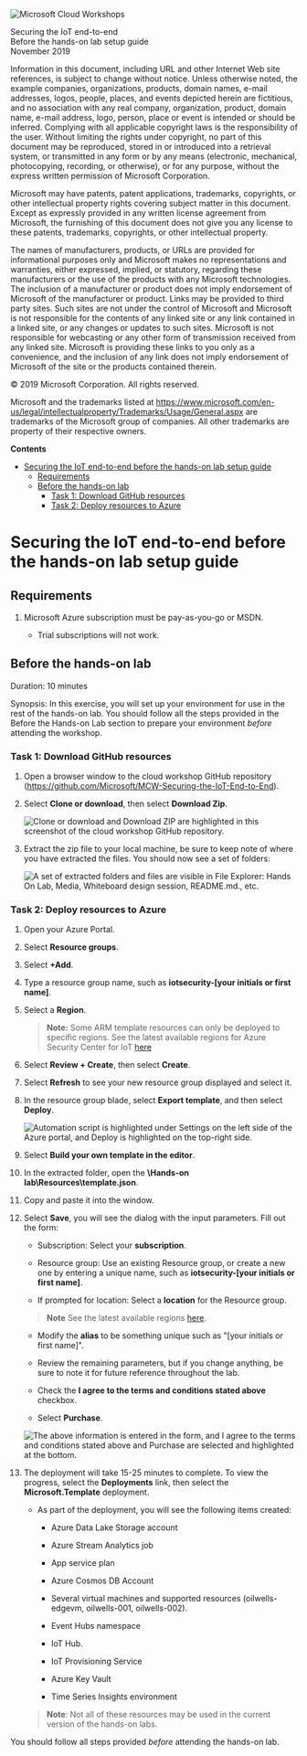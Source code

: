 ![Microsoft Cloud Workshops](https://github.com/Microsoft/MCW-Template-Cloud-Workshop/raw/master/Media/ms-cloud-workshop.png "Microsoft Cloud Workshops")

<div class="MCWHeader1">
Securing the IoT end-to-end
</div>

<div class="MCWHeader2">
Before the hands-on lab setup guide
</div>

<div class="MCWHeader3">
November 2019
</div>

Information in this document, including URL and other Internet Web site references, is subject to change without notice. Unless otherwise noted, the example companies, organizations, products, domain names, e-mail addresses, logos, people, places, and events depicted herein are fictitious, and no association with any real company, organization, product, domain name, e-mail address, logo, person, place or event is intended or should be inferred. Complying with all applicable copyright laws is the responsibility of the user. Without limiting the rights under copyright, no part of this document may be reproduced, stored in or introduced into a retrieval system, or transmitted in any form or by any means (electronic, mechanical, photocopying, recording, or otherwise), or for any purpose, without the express written permission of Microsoft Corporation.

Microsoft may have patents, patent applications, trademarks, copyrights, or other intellectual property rights covering subject matter in this document. Except as expressly provided in any written license agreement from Microsoft, the furnishing of this document does not give you any license to these patents, trademarks, copyrights, or other intellectual property.

The names of manufacturers, products, or URLs are provided for informational purposes only and Microsoft makes no representations and warranties, either expressed, implied, or statutory, regarding these manufacturers or the use of the products with any Microsoft technologies. The inclusion of a manufacturer or product does not imply endorsement of Microsoft of the manufacturer or product. Links may be provided to third party sites. Such sites are not under the control of Microsoft and Microsoft is not responsible for the contents of any linked site or any link contained in a linked site, or any changes or updates to such sites. Microsoft is not responsible for webcasting or any other form of transmission received from any linked site. Microsoft is providing these links to you only as a convenience, and the inclusion of any link does not imply endorsement of Microsoft of the site or the products contained therein.

© 2019 Microsoft Corporation. All rights reserved.

Microsoft and the trademarks listed at <https://www.microsoft.com/en-us/legal/intellectualproperty/Trademarks/Usage/General.aspx> are trademarks of the Microsoft group of companies. All other trademarks are property of their respective owners.

**Contents**

<!-- TOC -->

- [Securing the IoT end-to-end before the hands-on lab setup guide](#securing-the-iot-end-to-end-before-the-hands-on-lab-setup-guide)
  - [Requirements](#requirements)
  - [Before the hands-on lab](#before-the-hands-on-lab)
    - [Task 1: Download GitHub resources](#task-1-download-github-resources)
    - [Task 2: Deploy resources to Azure](#task-2-deploy-resources-to-azure)

<!-- /TOC -->

# Securing the IoT end-to-end before the hands-on lab setup guide

## Requirements

1. Microsoft Azure subscription must be pay-as-you-go or MSDN.

    - Trial subscriptions will not work.

## Before the hands-on lab

Duration: 10 minutes

Synopsis: In this exercise, you will set up your environment for use in the rest of the hands-on lab. You should follow all the steps provided in the Before the Hands-on Lab section to prepare your environment *before* attending the workshop.

### Task 1: Download GitHub resources

1. Open a browser window to the cloud workshop GitHub repository (<https://github.com/Microsoft/MCW-Securing-the-IoT-End-to-End>).

2. Select **Clone or download**, then select **Download Zip**.

    ![Clone or download and Download ZIP are highlighted in this screenshot of the cloud workshop GitHub repository.](Images/Hands-onlabstep-bystep-securitytheiotendtoendimages/media/beforehol-image1.png "Download the zip file")

3. Extract the zip file to your local machine, be sure to keep note of where you have extracted the files. You should now see a set of folders:

    ![A set of extracted folders and files are visible in File Explorer: Hands On Lab, Media, Whiteboard design session, README.md., etc.](Images/Hands-onlabstep-bystep-securitytheiotendtoendimages/media/beforehol-image2.png "Extract the zip file")

### Task 2: Deploy resources to Azure

1. Open your Azure Portal.

2. Select **Resource groups**.

3. Select **+Add**.

4. Type a resource group name, such as **iotsecurity-\[your initials or first name\]**.

5. Select a **Region**.

    > **Note:** Some ARM template resources can only be deployed to specific regions.  See the latest available regions for Azure Security Center for IoT [here](https://docs.microsoft.com/en-us/azure/asc-for-iot/service-prerequisites)

6. Select **Review + Create**, then select **Create**.

7. Select **Refresh** to see your new resource group displayed and select it.

8. In the resource group blade, select **Export template**, and then select **Deploy**.

    ![Automation script is highlighted under Settings on the left side of the Azure portal, and Deploy is highlighted on the top-right side.](Images/Hands-onlabstep-bystep-securitytheiotendtoendimages/media/beforehol-image3.png "Select Deploy")

9. Select **Build your own template in the editor**.

10. In the extracted folder, open the **\\Hands-on lab\\Resources\\template.json**.

11. Copy and paste it into the window.

12. Select **Save**, you will see the dialog with the input parameters. Fill out the form:

    - Subscription: Select your **subscription**.

    - Resource group: Use an existing Resource group, or create a new one by entering a unique name, such as **iotsecurity-\[your initials or first name\]**.

    - If prompted for location: Select a **location** for the Resource group.

    > **Note** See the latest available regions [here](https://docs.microsoft.com/en-us/azure/asc-for-iot/service-prerequisites).

    - Modify the **alias** to be something unique such as "\[your initials or first name\]".

    - Review the remaining parameters, but if you change anything, be sure to note it for future reference throughout the lab.

    - Check the **I agree to the terms and conditions stated above** checkbox.

    - Select **Purchase**.

    ![The above information is entered in the form, and I agree to the terms and conditions stated above and Purchase are selected and highlighted at the bottom.](Images/Hands-onlabstep-bystep-securitytheiotendtoendimages/media/beforehol-image4.png "Fill out the form")

13. The deployment will take 15-25 minutes to complete. To view the progress, select the **Deployments** link, then select the **Microsoft.Template** deployment.

    - As part of the deployment, you will see the following items created:

       - Azure Data Lake Storage account

       - Azure Stream Analytics job

       - App service plan

       - Azure Cosmos DB Account

       - Several virtual machines and supported resources (oilwells-edgevm, oilwells-001, oilwells-002).

       - Event Hubs namespace

       - IoT Hub.

       - IoT Provisioning Service

       - Azure Key Vault

       - Time Series Insights environment

    >**Note**: Not all of these resources may be used in the current version of the hands-on labs.

You should follow all steps provided *before* attending the hands-on lab.
